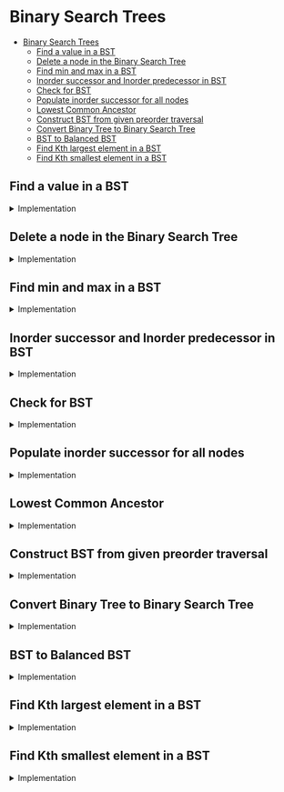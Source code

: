 # Binary Search Trees

- [Binary Search Trees](#binary-search-trees)
  - [Find a value in a BST](#find-a-value-in-a-bst)
  - [Delete a node in the Binary Search Tree](#delete-a-node-in-the-binary-search-tree)
  - [Find min and max in a BST](#find-min-and-max-in-a-bst)
  - [Inorder successor and Inorder predecessor in BST](#inorder-successor-and-inorder-predecessor-in-bst)
  - [Check for BST](#check-for-bst)
  - [Populate inorder successor for all nodes](#populate-inorder-successor-for-all-nodes)
  - [Lowest Common Ancestor](#lowest-common-ancestor)
  - [Construct BST from given preorder traversal](#construct-bst-from-given-preorder-traversal)
  - [Convert Binary Tree to Binary Search Tree](#convert-binary-tree-to-binary-search-tree)
  - [BST to Balanced BST](#bst-to-balanced-bst)
  - [Find Kth largest element in a BST](#find-kth-largest-element-in-a-bst)
  - [Find Kth smallest element in a BST](#find-kth-smallest-element-in-a-bst)

## Find a value in a BST

<details>

  <summary>Implementation</summary>

- Build a Binary Search Tree
- Do a iterative search, find the element and return the node
- Do a recursive search, find the element and return the node

</details>

## Delete a node in the Binary Search Tree

<details>

  <summary>Implementation</summary>

- There are total 4 cases to consider
- when it is leaf node
- when it doesn't have left child or right child
- when inorder successor is its right child
- when inorder successor is not its right child
- use transplant as a sub-procedure to simplify the operation
- Time Complexity is, $O(logn)$
- Space Complexity is, $O(logn)$

</details>

## Find min and max in a BST

<details>

  <summary>Implementation</summary>

- for min, travel node.left until None
- for max, travel node.right until None
- Time Complexity is, $O(logn)$
- Space Complexity is, $O(1)$

</details>

## Inorder successor and Inorder predecessor in BST

<details>

  <summary>Implementation</summary>

- if root is null, return
- if key if found,

  - if its left subtree is not null, then predecessor will be the right most child of left subtree or left child itself
  - if its right subtree is not null the successor will be the left most child of right subtree or right child itself

- if key is smaller then root node
  - set sucessor as root
  - search recursively into left subtree
  - else,
  - set predecessor as root
  - search recursively into right subtree

</details>

## Check for BST

<details>

  <summary>Implementation</summary>

- use inorder traversal to find that the elements are in non-decreasing order
- Time Complexity is, $O(n)$
- Space Complexity is, $O(1)$

</details>

## Populate inorder successor for all nodes

<details>

  <summary>Implementation</summary>

- do a inorder traversal
- use a pointer to mark the previous pointer
- change prev.next = current
- Time Complexity is, $O(n)$
- Space Complexity is, $O(logn)$s

</details>

## Lowest Common Ancestor

<details>

  <summary>Implementation</summary>

- if the current.value is less than both the nodes' values, search in the right subtree
- if the current.value is greater than both the nodes' values, search in the left subtree
- return the current node, as lcs
- Time Complexity is, $O(logn)$
- Space Complexity is, $O(1)$

</details>

## Construct BST from given preorder traversal

<details>

  <summary>Implementation</summary>

- use MIN, MAX method to find out the node to insert
- Time Complexity is, $O(n)$
- Space Complexity is, $O(1)$

</details>

## Convert Binary Tree to Binary Search Tree

<details>

  <summary>Implementation</summary>

- store the nodes in the inorder traversal in an array
- sort the array
- inorder traversal and put the element from array to binary tree
- Time Complexity is, $O(nlogn)$
- Space Complexity is, $O(n)$

</details>

## BST to Balanced BST

<details>

  <summary>Implementation</summary>

- store elements from inorder traversal of bst in an array
- find the middle element, make it the root and recur for the left half and right half
- Time Complexity is, $O(n)$
- Space Complexity is, $O(n)$

</details>

## Find Kth largest element in a BST

<details>

  <summary>Implementation</summary>

- do a reverse inorder traversal
- Time Complexity is, $O(n)$
- Space Complexity is, $O(logn)$

</details>

## Find Kth smallest element in a BST

<details>

  <summary>Implementation</summary>

- do an inorder traversal
- Time Complexity is, $O(n)$
- Space Complexity is, $O(logn)$

</details>
